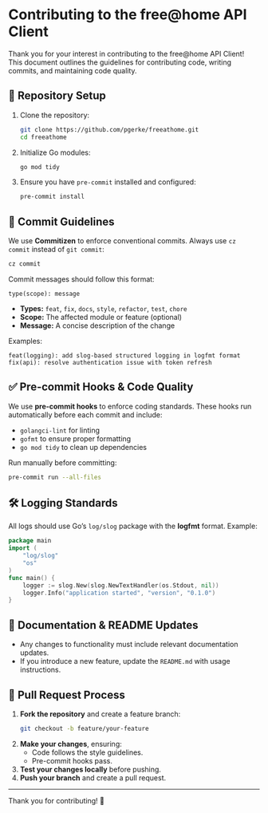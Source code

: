 # Contributing to the free@home API Client

Thank you for your interest in contributing to the free@home API Client! This document outlines the guidelines for contributing code, writing commits, and maintaining code quality.

## 🚀 Repository Setup

1. Clone the repository:
   ```sh
   git clone https://github.com/pgerke/freeathome.git
   cd freeathome
   ```
2. Initialize Go modules:
   ```sh
   go mod tidy
   ```
3. Ensure you have `pre-commit` installed and configured:
   ```sh
   pre-commit install
   ```

## 📝 Commit Guidelines

We use **Commitizen** to enforce conventional commits. Always use `cz commit` instead of `git commit`:

```sh
cz commit
```

Commit messages should follow this format:

```
type(scope): message
```

- **Types:** `feat`, `fix`, `docs`, `style`, `refactor`, `test`, `chore`
- **Scope:** The affected module or feature (optional)
- **Message:** A concise description of the change

Examples:

```
feat(logging): add slog-based structured logging in logfmt format
fix(api): resolve authentication issue with token refresh
```

## ✅ Pre-commit Hooks & Code Quality

We use **pre-commit hooks** to enforce coding standards. These hooks run automatically before each commit and include:

- `golangci-lint` for linting
- `gofmt` to ensure proper formatting
- `go mod tidy` to clean up dependencies

Run manually before committing:

```sh
pre-commit run --all-files
```

## 🛠 Logging Standards

All logs should use Go’s `log/slog` package with the **logfmt** format. Example:

```go
package main
import (
	"log/slog"
	"os"
)
func main() {
	logger := slog.New(slog.NewTextHandler(os.Stdout, nil))
	logger.Info("application started", "version", "0.1.0")
}
```

## 📖 Documentation & README Updates

- Any changes to functionality must include relevant documentation updates.
- If you introduce a new feature, update the `README.md` with usage instructions.

## 🔄 Pull Request Process

1. **Fork the repository** and create a feature branch:
   ```sh
   git checkout -b feature/your-feature
   ```
2. **Make your changes**, ensuring:
   - Code follows the style guidelines.
   - Pre-commit hooks pass.
3. **Test your changes locally** before pushing.
4. **Push your branch** and create a pull request.

---

Thank you for contributing! 🎉
